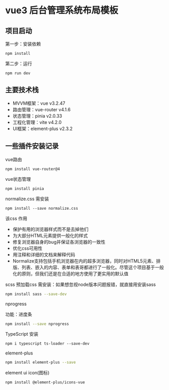 # vue3 后台管理系统布局模板

## 项目启动

第一步：安装依赖

```
npm install
```

第二步：运行

```
npm run dev
```



## 主要技术栈

- MVVM框架：vue  v3.2.47
- 路由管理：vue-router  v4.1.6
- 状态管理：pinia  v2.0.33
- 工程化管理：vite  v4.2.0
- UI框架：element-plus  v2.3.2

 

## 一些插件安装记录
vue路由

```
npm install vue-router@4
```

vue状态管理

```
npm install pinia
```

normalize.css  需安装

```
npm install --save normalize.css
```

该css  作用

- 保护有用的浏览器样式而不是去掉他们
- 为大部分HTML元素提供一般化的样式
- 修复浏览器自身的bug并保证各浏览器的一致性
- 优化css可用性
- 用注释和详细的文档来解释代码
- Normalize支持包括手机浏览器在内的超多浏览器，同时对HTML5元素、排版、列表、嵌入的内容、表单和表哥都进行了一般化。尽管这个项目基于一般化的原则，但我们还是在合适的地方使用了更实用的默认值

scss  预加载css 需安装：如果想忽视node版本问题报错，就直接用安装sass

```bash
npm install sass --save-dev
```

nprogress

功能：进度条

```bash
npm install --save nprogress
```

TypeScript 安装

```shell
npm i typescript ts-loader --save-dev
```

element-plus

```bash
npm install element-plus --save
```

element ui  icon(图标)

```shell
npm install @element-plus/icons-vue
```

